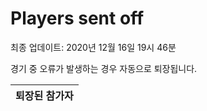# Players sent off
최종 업데이트: 2020년 12월 16일 19시 46분


경기 중 오류가 발생하는 경우 자동으로 퇴장됩니다.


| 퇴장된 참가자 |
|:---:|